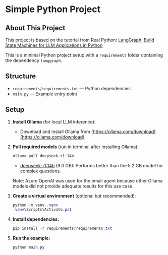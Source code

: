 # Simple Python Project

## About This Project
This project is based on the tutorial from Real Python:
[LangGraph: Build State Machines for LLM Applications in Python](https://realpython.com/langgraph-python/)

This is a minimal Python project setup with a `requirements` folder containing the dependency `langgraph`.

## Structure
- `requirements/requirements.txt` — Python dependencies
- `main.py` — Example entry point


## Setup
1. **Install Ollama** (for local LLM inference):
   - Download and install Ollama from [https://ollama.com/download](https://ollama.com/download)


2. **Pull required models** (run in terminal after installing Ollama):
   ```powershell
   ollama pull deepseek-r1:14b
   ```

   - [deepseek-r1:14b](https://ollama.com/library/deepseek-r1) (9.0 GB): Performs better than the 5.2 GB model for complex questions.

   Note: Azure OpenAI was used for the email agent because other Ollama models did not provide adequate results for this use case.

3. **Create a virtual environment** (optional but recommended):
   ```powershell
   python -m venv .venv
   .venv\Scripts\Activate.ps1
   ```

4. **Install dependencies:**
   ```powershell
   pip install -r requirements/requirements.txt
   ```

5. **Run the example:**
   ```powershell
   python main.py
   ```
